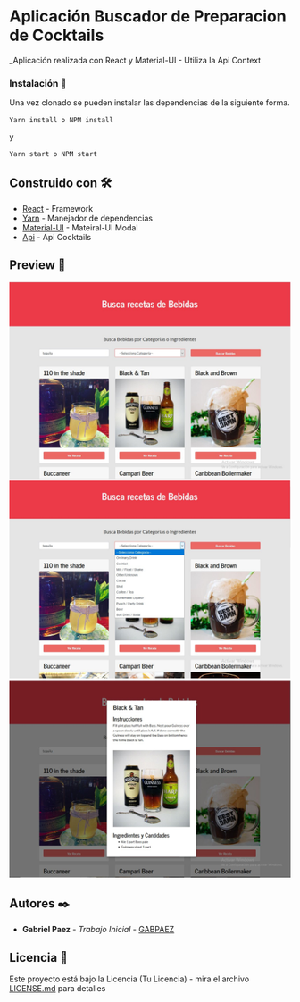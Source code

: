 # Aplicación Buscador de Preparacion de Cocktails

\_Aplicación realizada con React y Material-UI - Utiliza la Api Context

### Instalación 🔧

Una vez clonado se pueden instalar las dependencias de la siguiente forma.

```
Yarn install o NPM install
```

y

```
Yarn start o NPM start
```

## Construido con 🛠️

- [React](http://reactjs.org) - Framework
- [Yarn](https://yarnpkg.com/) - Manejador de dependencias
- [Material-UI](https://material-ui.com) - Mateiral-UI Modal
- [Api](https://www.thecocktaildb.com/api.php) - Api Cocktails

## Preview 📌

![](src/assets/cocktail1.jpg)
![](src/assets/cocktail2.jpg)
![](src/assets/cocktail3.jpg)

## Autores ✒️

- **Gabriel Paez** - _Trabajo Inicial_ - [GABPAEZ](https://github.com/GabPaez)

## Licencia 📄

Este proyecto está bajo la Licencia (Tu Licencia) - mira el archivo [LICENSE.md](LICENSE.md) para detalles
